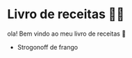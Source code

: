 # Livro de receitas :man_cook:



ola! Bem vindo ao meu livro de receitas :wave:

- Strogonoff de frango